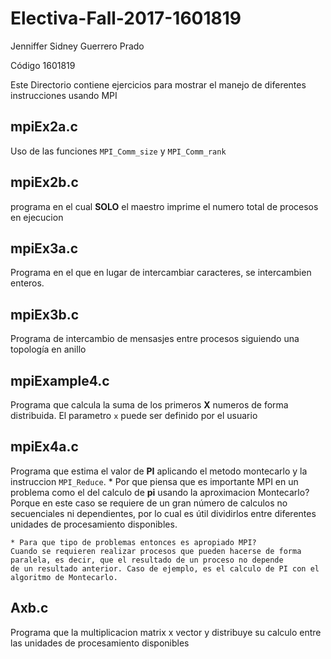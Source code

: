 # Electiva-Fall-2017-1601819

Jenniffer Sidney Guerrero Prado

Código 1601819

Este Directorio contiene ejercicios para mostrar el manejo de diferentes instrucciones usando MPI

## mpiEx2a.c
Uso de las funciones `MPI_Comm_size` y `MPI_Comm_rank`

## mpiEx2b.c
programa en el cual **SOLO** el maestro imprime el numero total de procesos en ejecucion

## mpiEx3a.c
Programa en el que en lugar de intercambiar caracteres, se intercambien enteros.

## mpiEx3b.c
Programa de intercambio de mensasjes entre procesos siguiendo una topología en anillo

## mpiExample4.c
Programa que calcula la suma de los primeros **X** numeros de forma distribuida.
El parametro `x` puede ser definido por el usuario

## mpiEx4a.c
Programa que estima el valor de **PI** aplicando el metodo montecarlo y la instruccion
`MPI_Reduce`.
	* Por que piensa que es importante MPI en un problema como el del calculo de **pi** usando la aproximacion Montecarlo?
	Porque en este caso se requiere de un gran número de calculos no secuenciales ni dependientes, por lo cual es útil dividirlos entre diferentes
	unidades de procesamiento disponibles.
	
	* Para que tipo de problemas entonces es apropiado MPI?
	Cuando se requieren realizar procesos que pueden hacerse de forma paralela, es decir, que el resultado de un proceso no depende
	de un resultado anterior. Caso de ejemplo, es el calculo de PI con el algoritmo de Montecarlo. 

## Axb.c
Programa que la multiplicacion matrix x vector y distribuye su calculo entre
las unidades de procesamiento disponibles
